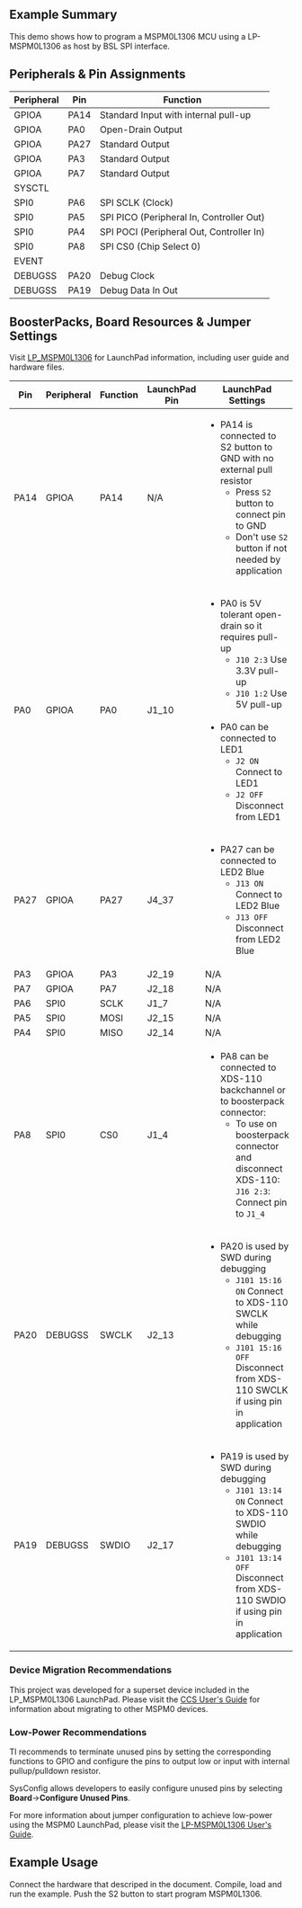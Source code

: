 ## Example Summary

This demo shows how to program a MSPM0L1306 MCU using a LP-MSPM0L1306 as host by BSL SPI interface.

## Peripherals & Pin Assignments

| Peripheral | Pin | Function |
| --- | --- | --- |
| GPIOA | PA14 | Standard Input with internal pull-up |
| GPIOA | PA0 | Open-Drain Output |
| GPIOA | PA27 | Standard Output |
| GPIOA | PA3 | Standard Output |
| GPIOA | PA7 | Standard Output |
| SYSCTL |  |  |
| SPI0 | PA6 | SPI SCLK (Clock) |
| SPI0 | PA5 | SPI PICO (Peripheral In, Controller Out) |
| SPI0 | PA4 | SPI POCI (Peripheral Out, Controller In) |
| SPI0 | PA8 | SPI CS0 (Chip Select 0) |
| EVENT |  |  |
| DEBUGSS | PA20 | Debug Clock |
| DEBUGSS | PA19 | Debug Data In Out |

## BoosterPacks, Board Resources & Jumper Settings

Visit [LP_MSPM0L1306](https://www.ti.com/tool/LP-MSPM0L1306) for LaunchPad information, including user guide and hardware files.

| Pin | Peripheral | Function | LaunchPad Pin | LaunchPad Settings |
| --- | --- | --- | --- | --- |
| PA14 | GPIOA | PA14 | N/A | <ul><li>PA14 is connected to S2 button to GND with no external pull resistor<br><ul><li>Press `S2` button to connect pin to GND<br><li>Don't use `S2` button if not needed by application</ul></ul> |
| PA0 | GPIOA | PA0 | J1_10 | <ul><li>PA0 is 5V tolerant open-drain so it requires pull-up<br><ul><li>`J10 2:3` Use 3.3V pull-up<br><li>`J10 1:2` Use 5V pull-up</ul><br><li>PA0 can be connected to LED1<br><ul><li>`J2 ON` Connect to LED1<br><li>`J2 OFF` Disconnect from LED1</ul></ul> |
| PA27 | GPIOA | PA27 | J4_37 | <ul><li>PA27 can be connected to LED2 Blue<br><ul><li>`J13 ON` Connect to LED2 Blue<br><li>`J13 OFF` Disconnect from LED2 Blue</ul></ul> |
| PA3 | GPIOA | PA3 | J2_19 | N/A |
| PA7 | GPIOA | PA7 | J2_18 | N/A |
| PA6 | SPI0 | SCLK | J1_7 | N/A |
| PA5 | SPI0 | MOSI | J2_15 | N/A |
| PA4 | SPI0 | MISO | J2_14 | N/A |
| PA8 | SPI0 | CS0 | J1_4 | <ul><li>PA8 can be connected to XDS-110 backchannel or to boosterpack connector:<br><ul><li>To use on boosterpack connector and disconnect XDS-110:<br>  `J16 2:3`: Connect pin to `J1_4`</ul></ul> |
| PA20 | DEBUGSS | SWCLK | J2_13 | <ul><li>PA20 is used by SWD during debugging<br><ul><li>`J101 15:16 ON` Connect to XDS-110 SWCLK while debugging<br><li>`J101 15:16 OFF` Disconnect from XDS-110 SWCLK if using pin in application</ul></ul> |
| PA19 | DEBUGSS | SWDIO | J2_17 | <ul><li>PA19 is used by SWD during debugging<br><ul><li>`J101 13:14 ON` Connect to XDS-110 SWDIO while debugging<br><li>`J101 13:14 OFF` Disconnect from XDS-110 SWDIO if using pin in application</ul></ul> |

### Device Migration Recommendations
This project was developed for a superset device included in the LP_MSPM0L1306 LaunchPad. Please
visit the [CCS User's Guide](https://software-dl.ti.com/msp430/esd/MSPM0-SDK/latest/docs/english/tools/ccs_ide_guide/doc_guide/doc_guide-srcs/ccs_ide_guide.html#sysconfig-project-migration)
for information about migrating to other MSPM0 devices.

### Low-Power Recommendations
TI recommends to terminate unused pins by setting the corresponding functions to
GPIO and configure the pins to output low or input with internal
pullup/pulldown resistor.

SysConfig allows developers to easily configure unused pins by selecting **Board**→**Configure Unused Pins**.

For more information about jumper configuration to achieve low-power using the
MSPM0 LaunchPad, please visit the [LP-MSPM0L1306 User's Guide](https://www.ti.com/lit/slau869).

## Example Usage

Connect the hardware that descriped in the document. Compile, load and run the example.
Push the S2 button to start program MSPM0L1306.
